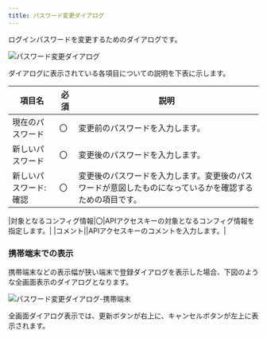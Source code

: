 ```yaml
---
title: パスワード変更ダイアログ
---
```


ログインパスワードを変更するためのダイアログです。


![パスワード変更ダイアログ](../img/screen-811-01.png)

ダイアログに表示されている各項目についての説明を下表に示します。

|項目名|必須|説明|
|---|---|---|
|現在のパスワード|〇|変更前のパスワードを入力します。|
|新しいパスワード|〇|変更後のパスワードを入力します。|
|新しいパスワード:確認|〇|変更後のパスワードを入力します。変更後のパスワードが意図したものになっているかを確認するための項目です。|

|対象となるコンフィグ情報|〇|APIアクセスキーの対象となるコンフィグ情報を指定します。|
|コメント||APIアクセスキーのコメントを入力します。|

### 携帯端末での表示

携帯端末などの表示幅が狭い端末で登録ダイアログを表示した場合、下図のような全画面表示のダイアログとなります。

![パスワード変更ダイアログ-携帯端末](../img/screen-811-02.png)

全画面ダイアログ表示では、更新ボタンが右上に、キャンセルボタンが左上に表示されます。
